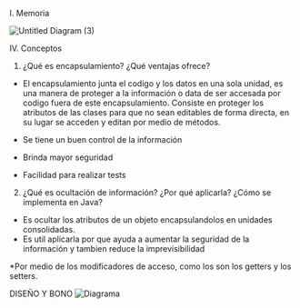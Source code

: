 I. Memoria

![Untitled Diagram (3)](https://user-images.githubusercontent.com/78030533/111010130-946b6800-8363-11eb-98a8-9aa33036490a.png)









IV. Conceptos

1. ¿Qué es encapsulamiento? ¿Qué ventajas ofrece?

* El encapsulamiento junta el codigo y los datos en una sola unidad, es una manera de proteger a la información o data de ser accesada por codigo fuera de este encapsulamiento. Consiste en proteger los atributos de las clases para que no sean editables de forma directa, en su lugar se acceden y editan por medio de métodos. 

* Se tiene un buen control de la información 
* Brinda mayor seguridad
* Facilidad para realizar tests

2. ¿Qué es ocultación de información? ¿Por qué aplicarla? ¿Cómo se implementa en Java?

* Es ocultar los atributos de un objeto encapsulandolos en unidades consolidadas. 
* Es util aplicarla por que ayuda a aumentar la seguridad de la información y tambien reduce la imprevisibilidad

*Por medio de los modificadores de acceso,  como los son los getters y los setters. 

DISEÑO Y BONO
![Diagrama](https://user-images.githubusercontent.com/78030533/111010496-b9aca600-8364-11eb-924f-68cdb8000549.png)


